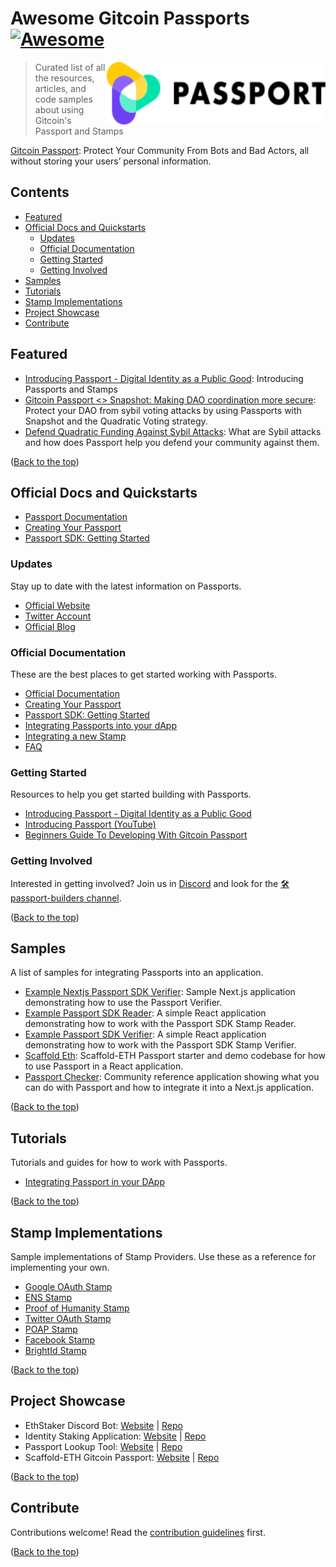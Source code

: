 <!--
To Do:
- 


Inspiration:
https://github.com/jthegedus/awesome-firebase/blob/main/readme.md
https://github.com/Derjyn/awesome-stripe/blob/master/README.md
https://github.com/unicodeveloper/awesome-nextjs/blob/master/README.md
https://github.com/prayash/awesome-gatsby/blob/master/README.md
https://github.com/sindresorhus/awesome-nodejs/blob/main/readme.md
https://github.com/lyqht/awesome-supabase/blob/main/README.md
https://github.com/testthedocs/awesome-docs/blob/main/README.md
https://github.com/algolia/awesome-algolia/blob/master/README.md
https://github.com/sindresorhus/awesome/blob/main/readme.md
https://github.com/agamm/awesome-developer-first/blob/main/README.md
-->
<div id="top"></div>

# Awesome Gitcoin Passports [![Awesome](https://awesome.re/badge.svg)](https://awesome.re)

[ <img src="./static/passport.svg" alt="Logo" width="350" height="100" align="right"> ](https://go.gitcoin.co/passport?utm_source=awesome-passports&utm_medium=referral&utm_content=Passport)

> Curated list of all the resources, articles, and code samples about using Gitcoin's Passport and Stamps

[Gitcoin Passport](https://go.gitcoin.co/passport?utm_source=awesome-passports&utm_medium=referral&utm_content=Passport): Protect Your Community From Bots and Bad Actors, all without storing your users’
personal information.

## Contents

- [Featured](#featured)
- [Official Docs and Quickstarts](#official-docs-and-quickstarts)
  - [Updates](#updates)
  - [Official Documentation](#official-documentation)
  - [Getting Started](#getting-started)
  - [Getting Involved](#getting-involved)
- [Samples](#samples)
- [Tutorials](#tutorials)
- [Stamp Implementations](#stamp-implementations)
- [Project Showcase](#project-showcase)
- [Contribute](#contribute)

## Featured

<!-- Inspired by the Awesome Firebase list

- Most recent blog post(s)
- Passports twitter account?
- A good introductory video on what passports is?

Firebase: https://github.com/jthegedus/awesome-firebase/blob/main/readme.md#featured-new-releases -->

- [Introducing Passport - Digital Identity as a Public Good](https://go.gitcoin.co/blog/intro-to-passport): Introducing Passports and Stamps
- [Gitcoin Passport <> Snapshot: Making DAO coordination more secure](https://go.gitcoin.co/blog/gitcoin-passport-snapshot-making-dao-coordination-more-secure): Protect your DAO from sybil voting attacks by using Passports with Snapshot and the Quadratic Voting strategy.
- [Defend Quadratic Funding Against Sybil Attacks](https://www.youtube.com/watch?v=v1Dm7FI2AdU): What are Sybil attacks and how does Passport help you defend your community against them.

([Back to the top](#top))

## Official Docs and Quickstarts

<!--
Inspired by the Awesome Stripe list and the Awesome Firebase list

Stripe: https://github.com/Derjyn/awesome-stripe/blob/master/README.md#core-resources
Firebase: https://github.com/jthegedus/awesome-firebase/blob/main/readme.md#official-docs--quickstarts

-->

- [Passport Documentation](https://docs.passport.gitcoin.co/)
- [Creating Your Passport](https://docs.passport.gitcoin.co/gitcoin-guides/creating-your-passport)
- [Passport SDK: Getting Started](https://docs.passport.gitcoin.co/gitcoin-passport-sdk/getting-started)

### Updates

Stay up to date with the latest information on Passports.

- [Official Website](https://go.gitcoin.co/passport?utm_source=awesome-passports&utm_medium=referral&utm_content=Passport)
- [Twitter Account](https://twitter.com/gitcoinpassport)
- [Official Blog](https://go.gitcoin.co/blog/tag/gitcoin-passport)

### Official Documentation

These are the best places to get started working with Passports.

- [Official Documentation](https://docs.passport.gitcoin.co/)
- [Creating Your Passport](https://docs.passport.gitcoin.co/gitcoin-guides/creating-your-passport)
- [Passport SDK: Getting Started](https://docs.passport.gitcoin.co/gitcoin-passport-sdk/getting-started)
- [Integrating Passports into your dApp](https://docs.passport.gitcoin.co/gitcoin-passport-sdk/integrating-passport-in-your-dapp)
- [Integrating a new Stamp](https://docs.passport.gitcoin.co/gitcoin-passport-sdk/integrating-a-new-stamp)
- [FAQ](https://docs.passport.gitcoin.co/gitcoin-guides/faq)

### Getting Started

Resources to help you get started building with Passports.

- [Introducing Passport - Digital Identity as a Public Good](https://go.gitcoin.co/blog/intro-to-passport)
- [Introducing Passport (YouTube)](https://www.youtube.com/watch?v=OyGj10pQfLY)
- [Beginners Guide To Developing With Gitcoin Passport](https://www.youtube.com/watch?v=MP4VnlcjDhk)

### Getting Involved

Interested in getting involved? Join us in [Discord](https://gitcoin.co/discord)
and look for the [🛠passport-builders
channel](https://discord.com/channels/562828676480237578/986222591096279040).

([Back to the top](#top))

## Samples

A list of samples for integrating Passports into an application.

- [Example Nextjs Passport SDK Verifier](https://github.com/gitcoinco/passport-sdk/tree/main/examples/example-nextjs-passport-sdk-verifier): Sample Next.js application demonstrating how to use the Passport Verifier.
- [Example Passport SDK Reader](https://github.com/gitcoinco/passport-sdk/tree/main/examples/example-passport-sdk-reader): A simple React application demonstrating how to work with the Passport SDK Stamp Reader.
- [Example Passport SDK Verifier](https://github.com/gitcoinco/passport-sdk/tree/main/examples/example-passport-sdk-verifier): A simple React application demonstrating how to work with the Passport SDK Stamp Verifier.
- [Scaffold Eth](https://github.com/farque65/Scaffold-eth-gitcoin-passport): Scaffold-ETH Passport starter and demo codebase for how to use Passport in a React application.
- [Passport Checker](https://github.com/Rask467/passport-checker): Community reference application showing what you can do with Passport and how to integrate it into a Next.js application.

([Back to the top](#top))

## Tutorials

Tutorials and guides for how to work with Passports.

- [Integrating Passport in your DApp](https://docs.passport.gitcoin.co/gitcoin-passport-sdk/integrating-passport-in-your-dapp)

([Back to the top](#top))

## Stamp Implementations

Sample implementations of Stamp Providers. Use these as a reference for
implementing your own.

- [Google OAuth Stamp](https://github.com/gitcoinco/passport/pull/31)
- [ENS Stamp](https://github.com/gitcoinco/passport/pull/71)
- [Proof of Humanity Stamp](https://github.com/gitcoinco/passport/pull/75)
- [Twitter OAuth Stamp](https://github.com/gitcoinco/passport/pull/87)
- [POAP Stamp](https://github.com/gitcoinco/passport/pull/93)
- [Facebook Stamp](https://github.com/gitcoinco/passport/pull/94)
- [BrightId Stamp](https://github.com/gitcoinco/passport/pull/126)

([Back to the top](#top))

## Project Showcase

- EthStaker Discord Bot: [Website](https://github.com/remyroy/ethstaker-discord-bot) | [Repo](https://github.com/remyroy/ethstaker-discord-bot)
- Identity Staking Application: [Website](https://staking.passport.gitcoin.co/) | [Repo](https://github.com/moonshotcollective/id-staking)
- Passport Lookup Tool: [Website](https://passport-lookup-tool.vercel.app/) | [Repo](https://github.com/moonshotcollective/id-staking-passport-api/tree/reader-api)
- Scaffold-ETH Gitcoin Passport: [Website](https://lucianhymer.github.io/Scaffold-eth-gitcoin-passport/) | [Repo](https://github.com/farque65/Scaffold-eth-gitcoin-passport)

([Back to the top](#top))

## Contribute

Contributions welcome! Read the [contribution guidelines](contributing.md) first.

([Back to the top](#top))
